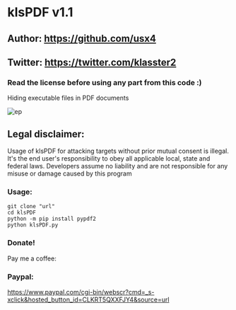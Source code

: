 # klsPDF v1.1
## Author: https://github.com/usx4
## Twitter: https://twitter.com/klasster2
### Read the license before using any part from this code :) 

Hiding executable files in PDF documents

![ep](https://ibb.co/t8kVkpJ)

## Legal disclaimer:

Usage of klsPDF for attacking targets without prior mutual consent is illegal. It's the end user's responsibility to obey all applicable local, state and federal laws. Developers assume no liability and are not responsible for any misuse or damage caused by this program 

### Usage:
```
git clone "url"
cd klsPDF
python -m pip install pypdf2
python klsPDF.py
```
### Donate!
Pay me a coffee:
### Paypal:
https://www.paypal.com/cgi-bin/webscr?cmd=_s-xclick&hosted_button_id=CLKRT5QXXFJY4&source=url
